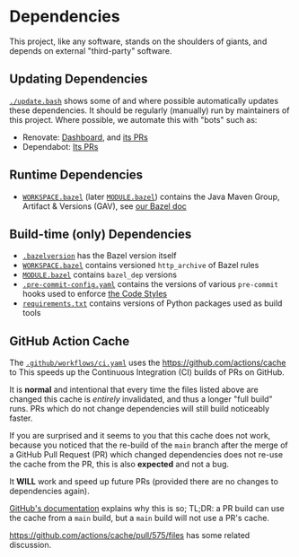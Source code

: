 <!--
    SPDX-License-Identifier: Apache-2.0

    Copyright 2023-2024 The Enola <https://enola.dev> Authors

    Licensed under the Apache License, Version 2.0 (the "License");
    you may not use this file except in compliance with the License.
    You may obtain a copy of the License at

        https://www.apache.org/licenses/LICENSE-2.0

    Unless required by applicable law or agreed to in writing, software
    distributed under the License is distributed on an "AS IS" BASIS,
    WITHOUT WARRANTIES OR CONDITIONS OF ANY KIND, either express or implied.
    See the License for the specific language governing permissions and
    limitations under the License.
-->

# Dependencies

This project, like any software, stands on the shoulders of giants, and depends on external "third-party" software.

## Updating Dependencies

[`./update.bash`](../../update.bash) shows some of and where possible automatically updates these dependencies.
It should be regularly (manually) run by maintainers of this project. Where possible, we automate this with "bots" such as:

* Renovate: [Dashboard](https://github.com/enola-dev/enola/issues/73), and [its PRs](https://github.com/enola-dev/enola/pulls?q=is%3Apr+author%3Aapp%2Frenovate+)
* Dependabot: [Its PRs](https://github.com/enola-dev/enola/pulls?q=is%3Apr+author%3Aapp%2Fdependabot)

## Runtime Dependencies

* [`WORKSPACE.bazel`](../../WORKSPACE.bazel) (later [`MODULE.bazel`](../../MODULE.bazel)) contains the Java Maven Group, Artifact & Versions (GAV), see [our Bazel doc](bazel.md)

## Build-time (only) Dependencies

* [`.bazelversion`](../../.bazelversion) has the Bazel version itself
* [`WORKSPACE.bazel`](../../WORKSPACE.bazel) contains versioned `http_archive` of Bazel rules
* [`MODULE.bazel`](../../MODULE.bazel) contains `bazel_dep` versions
* [`.pre-commit-config.yaml`](../../.pre-commit-config.yaml) contains the versions of various `pre-commit` hooks used to enforce [the Code Styles](style.md)
* [`requirements.txt`](../../requirements.txt) contains versions of Python packages used as build tools

## GitHub Action Cache

The [`.github/workflows/ci.yaml`](../../.github/workflows/ci.yaml) uses the
https://github.com/actions/cache to
This speeds up the Continuous Integration (CI) builds of PRs on GitHub.

It is **normal** and intentional that every time the files listed above are changed this cache is _entirely_ invalidated, and thus a longer "full build" runs. PRs which do not change dependencies will still build noticeably faster.

If you are surprised and it seems to you that this cache does not work, because you noticed that the
re-build of the `main` branch after the merge of a GitHub Pull Request (PR) which changed dependencies
does not re-use the cache from the PR, this is also **expected** and not a bug.

It **WILL** work and speed up future PRs (provided there are no changes to dependencies again).

[GitHub's documentation](https://docs.github.com/en/actions/using-workflows/caching-dependencies-to-speed-up-workflows#restrictions-for-accessing-a-cache)
explains why this is so; TL;DR: a PR build can use the cache from a `main` build, but a `main` build will not use a PR's cache.

https://github.com/actions/cache/pull/575/files has some related discussion.
